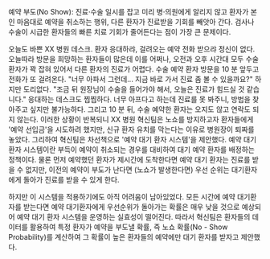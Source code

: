 예약 부도(No Show): 진료·수술 일시를 잡고 미리 병·의원에게 알리지 않고 환자가 본인 마음대로 예약을 취소하는 행위, 다른
환자가 진료받을 기회를 빼앗아 간다. 검사나 수술이 시급한 환자들의 빠른 치료 기회가 줄어든다는 점이 가장 큰 문제이다.<br>

오늘도 바쁜 XX 병원 데스크. 환자 응대하랴, 걸려오는 예약 전화 받으랴 정신이 없다. 오늘따라 방문을 희망하는 환자들이
많은데 이를 어쩌나, 오전과 오후 시간대 모두 수술 환자가 꽉 잡혀 있어서 다른 환자의 진료가 어렵다. 수술 예약 환자 방문을
10 분 앞두고 전화가 또 걸려온다. "너무 아파서 그런데... 지금 바로 가서 진료 좀 볼 수 있을까요?" 하지만 도리없다. "조금 뒤
원장님이 수술을 들어가야 해서, 오늘은 진료가 힘드실 것 같습니다." 응대하는 데스크도 찝찝하다. 너무 아프다고 하는데 진료를
못 봐주니, 방법을 찾아주고 싶지만 불가능하다. 그리고 10 분 뒤, 수술 예약한 환자는 오지도 않고 연락도 되지 않는다.
이러한 상황이 반복되니 XX 병원 혁신팀은 노쇼를 방지하고자 환자들에게 '예약 선입금'을 시도하려 했지만, 신규 환자 유치를
막는다는 이유로 병원장이 퇴짜를 놓았다. 그리하여 혁신팀은 차선책으로 '예약 대기 환자 시스템'을 제안했다. 예약 대기 환자
시스템이란 부득이 예약이 취소되는 경우를 대비하여 대기 예약 환자를 배정하는 정책이다. 물론 먼저 예약했던 환자가 제시간에
도착한다면 예약 대기 환자는 진료를 받을 수 없지만, 이전의 예약이 부도가 난다면 (노쇼가 발생한다면) 우선 순위는
대기환자에게 돌아가 진료를 받을 수 있게 한다.<br>

하지만 이 시스템을 적용하기에도 아직 어려움이 남아있었다. 모든 시간에 예약 대기환자를 받는다면 예약 대기환자에게
우선순위가 돌아가는 확률은 매우 낮을 것으로 예상되어 예약 대기 환자 시스템을 운영하는 실효성이 떨어진다. 따라서 혁신팀은
환자들의 데이터를 활용하여 특정 환자가 예약을 부도낼 확률, 즉 노쇼 확률(No - Show Probability)를 계산하여 그 확률이 높은
환자들의 예약에만 대기 환자를 받자고 제안했다.
